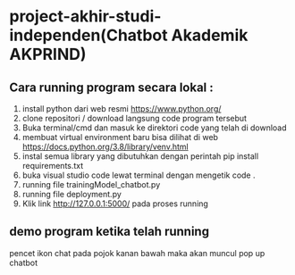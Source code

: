 # project-akhir-studi-independen(Chatbot Akademik AKPRIND)


## Cara running program secara lokal :
1. install python dari web resmi https://www.python.org/
2. clone repositori / download langsung code program tersebut
3. Buka terminal/cmd dan masuk ke direktori code yang telah di download
4. membuat virtual environment baru bisa dilihat di web https://docs.python.org/3.8/library/venv.html
5. instal semua library yang dibutuhkan dengan perintah pip install requirements.txt 
6. buka visual studio code lewat terminal dengan mengetik code .
7. running file trainingModel_chatbot.py
8. running file deployment.py
9. Klik link http://127.0.0.1:5000/ pada proses running


## demo program ketika telah running
pencet ikon chat pada pojok kanan bawah maka akan muncul pop up chatbot
